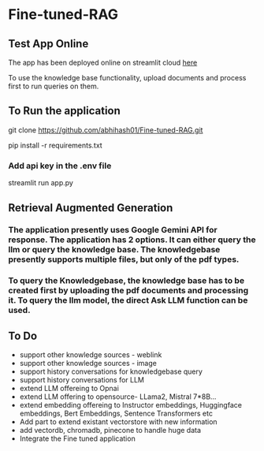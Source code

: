 # Fine-tuned-RAG

## Test App Online

The app has been deployed online on streamlit cloud [here](https://fine-tuned-rag-jmg7bkiqykdc7mpsdaguqw.streamlit.app/)

To use the knowledge base functionality, upload documents and process first to run queries on them.  

  

## To Run the application

  

  

git clone https://github.com/abhihash01/Fine-tuned-RAG.git

pip install -r requirements.txt

  

### Add api key in the .env file

streamlit run app.py

  

  

## Retrieval Augmented Generation

  

  

### The application presently uses Google Gemini API for response. The application has 2 options. It can either query the llm or query the knowledge base. The knowledgebase presently supports multiple files, but only of the pdf types.

  

  

### To query the Knowledgebase, the knowledge base has to be created first by uploading the pdf documents and processing it. To query the llm model, the direct Ask LLM function can be used.

  

  

## To Do
* support other knowledge sources - weblink
* support other knowledge sources - image
* support history conversations for knowledgebase query
* support history conversations for LLM
* extend LLM offereing to Opnai
* extend LLM offering to opensource- LLama2, Mistral 7*8B...
* extend embedding offereing to Instructor embeddings, Huggingface embeddings, Bert Embeddings, Sentence Transformers etc
* Add part to extend existant vectorstore with new information
* add vectordb, chromadb, pinecone to handle huge data
* Integrate the Fine tuned application